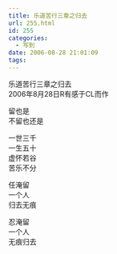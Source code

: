 ```yaml
---
title: 乐道苦行三章之归去
url: 255.html
id: 255
categories:
  - 写到
date: 2006-08-28 21:01:09
tags:
---
```


乐道苦行三章之归去  
2006年8月28日R有感于CL而作  
  
留也是  
不留也还是  
  
一世三千  
一生五十  
虚怀若谷  
苦乐不分  
  
任淹留  
一个人  
归去无痕  
  
忍淹留  
一个人  
无痕归去
